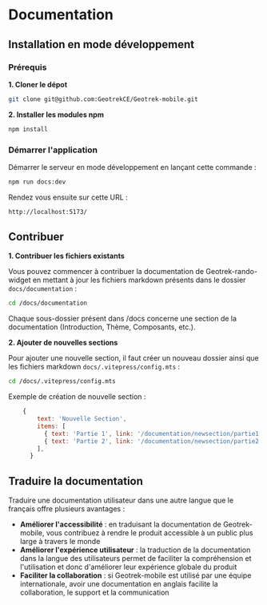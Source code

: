 # Documentation

## Installation en mode développement

### Prérequis

**1. Cloner le dépot**

```bash
git clone git@github.com:GeotrekCE/Geotrek-mobile.git
```

**2. Installer les modules npm**

```bash
npm install
```

### Démarrer l'application

Démarrer le serveur en mode développement en lançant cette commande :

```bash
npm run docs:dev
```

Rendez vous ensuite sur cette URL :

```bash
http://localhost:5173/
```

## Contribuer

**1. Contribuer les fichiers existants**

Vous pouvez commencer à contribuer la documentation de Geotrek-rando-widget en mettant à jour les fichiers markdown présents dans le dossier `docs/documentation` :

```bash
cd /docs/documentation
```

Chaque sous-dossier présent dans /docs concerne une section de la documentation (Introduction, Thème, Composants, etc.).

**2. Ajouter de nouvelles sections**

Pour ajouter une nouvelle section, il faut créer un nouveau dossier ainsi que les fichiers markdown `docs/.vitepress/config.mts` :

```bash
cd /docs/.vitepress/config.mts
```

Exemple de création de nouvelle section :

```js
    {
        text: 'Nouvelle Section',
        items: [
          { text: 'Partie 1', link: '/documentation/newsection/partie1' },
          { text: 'Partie 2', link: '/documentation/newsection/partie2' },
        ],
      }
```

## Traduire la documentation

Traduire une documentation utilisateur dans une autre langue que le français offre plusieurs avantages :

- **Améliorer l'accessibilité** : en traduisant la documentation de Geotrek-mobile, vous contribuez à rendre le produit accessible à un public plus large à travers le monde
- **Améliorer l'expérience utilisateur** : la traduction de la documentation dans la langue des utilisateurs permet de faciliter la compréhension et l'utilisation et donc d'améliorer leur expérience globale du produit
- **Faciliter la collaboration** : si Geotrek-mobile est utilisé par une équipe internationale, avoir une documentation en anglais facilite la collaboration, le support et la communication

